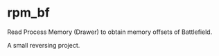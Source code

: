 # rpm_bf
Read Process Memory (Drawer) to obtain memory offsets of Battlefield.

A small reversing project. 
